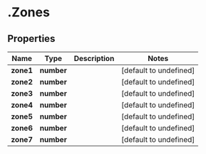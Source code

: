 # .Zones

## Properties

Name | Type | Description | Notes
------------ | ------------- | ------------- | -------------
**zone1** | **number** |  | [default to undefined]
**zone2** | **number** |  | [default to undefined]
**zone3** | **number** |  | [default to undefined]
**zone4** | **number** |  | [default to undefined]
**zone5** | **number** |  | [default to undefined]
**zone6** | **number** |  | [default to undefined]
**zone7** | **number** |  | [default to undefined]


